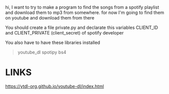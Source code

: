 hi, I want to try to make a program to find the songs from a spotify playlist and download them to mp3 from somewhere. for now I'm going to find them on youtube and download them from there

You should create a file private.py and declarate this variables CLIENT_ID and CLIENT_PRIVATE (client_secret) of spotify developer

You also have to have these libraries installed
> youtube_dl
> spotipy
> bs4

# LINKS 

https://ytdl-org.github.io/youtube-dl/index.html